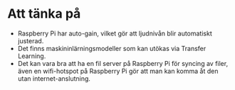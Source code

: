 # Att tänka på
* Raspberry Pi har auto-gain, vilket gör att ljudnivån blir automatiskt justerad.
* Det finns maskininlärningsmodeller som kan utökas via Transfer Learning.
* Det kan vara bra att ha en fil server på Raspberry Pi för syncing av filer, även en wifi-hotspot på Raspberry Pi gör att man kan komma åt den utan internet-anslutning. 
